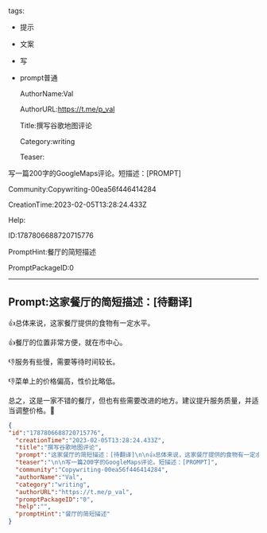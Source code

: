   tags: 
- 提示
- 文案
- 写
- prompt普通

  AuthorName:Val

  AuthorURL:https://t.me/p_val

  Title:撰写谷歌地图评论

  Category:writing

  Teaser:

写一篇200字的GoogleMaps评论。短描述：[PROMPT]

  Community:Copywriting-00ea56f446414284

  CreationTime:2023-02-05T13:28:24.433Z

  Help:

  ID:1787806688720715776

  PromptHint:餐厅的简短描述

  PromptPackageID:0

  ---

  ## Prompt:这家餐厅的简短描述：[待翻译]

👍总体来说，这家餐厅提供的食物有一定水平。

👍餐厅的位置非常方便，就在市中心。

👎服务有些慢，需要等待时间较长。

👎菜单上的价格偏高，性价比略低。

总之，这是一家不错的餐厅，但也有些需要改进的地方。建议提升服务质量，并适当调整价格。🍴

  ```json
  {
  "id":"1787806688720715776",
    "creationTime":"2023-02-05T13:28:24.433Z",
    "title":"撰写谷歌地图评论",
    "prompt":"这家餐厅的简短描述：[待翻译]\n\n👍总体来说，这家餐厅提供的食物有一定水平。\n\n👍餐厅的位置非常方便，就在市中心。\n\n👎服务有些慢，需要等待时间较长。\n\n👎菜单上的价格偏高，性价比略低。\n\n总之，这是一家不错的餐厅，但也有些需要改进的地方。建议提升服务质量，并适当调整价格。🍴",
    "teaser":"\n\n写一篇200字的GoogleMaps评论。短描述：[PROMPT]",
    "community":"Copywriting-00ea56f446414284",
    "authorName":"Val",
    "category":"writing",
    "authorURL":"https://t.me/p_val",
    "promptPackageID":"0",
    "help":"",
    "promptHint":"餐厅的简短描述"
  }
  ```
